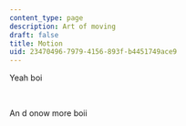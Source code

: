 ```yaml
---
content_type: page
description: Art of moving
draft: false
title: Motion
uid: 23470496-7979-4156-893f-b4451749ace9
---
```

Yeah boi

 

An d onow more boii
